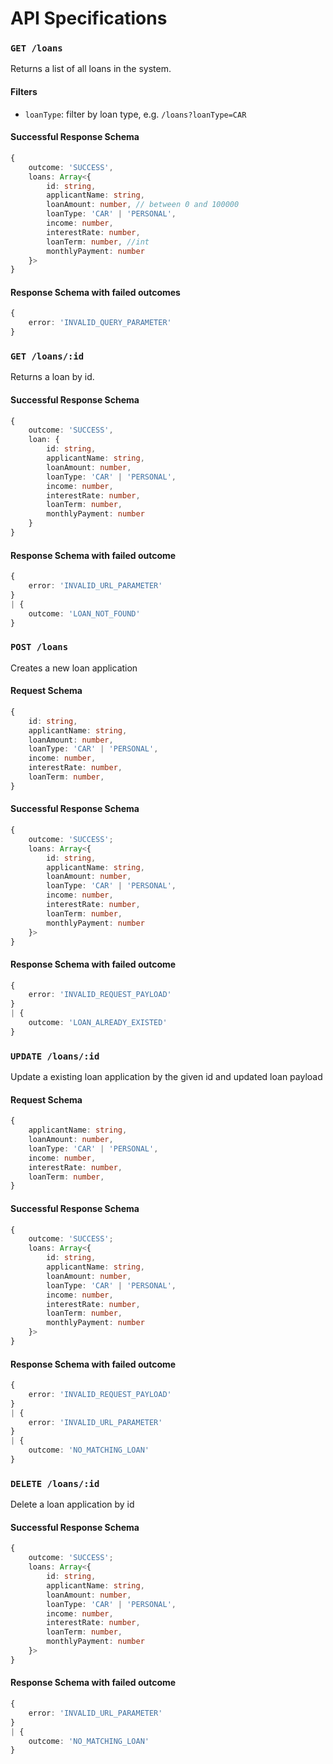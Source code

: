 # API Specifications

### `GET /loans`

Returns a list of all loans in the system.

#### Filters

* `loanType`: filter by loan type, e.g. `/loans?loanType=CAR`

#### Successful Response Schema

```ts
{
    outcome: 'SUCCESS',
    loans: Array<{
        id: string,
        applicantName: string,
        loanAmount: number, // between 0 and 100000
        loanType: 'CAR' | 'PERSONAL',
        income: number,
        interestRate: number,
        loanTerm: number, //int
        monthlyPayment: number
    }>
}
```

#### Response Schema with failed outcomes

```ts
{
    error: 'INVALID_QUERY_PARAMETER'
}
```

### `GET /loans/:id`

Returns a loan by id.

#### Successful Response Schema

```ts
{
    outcome: 'SUCCESS',
    loan: {
        id: string,
        applicantName: string,
        loanAmount: number,
        loanType: 'CAR' | 'PERSONAL',
        income: number,
        interestRate: number,
        loanTerm: number,
        monthlyPayment: number
    }
}
```

#### Response Schema with failed outcome

```ts
{
    error: 'INVALID_URL_PARAMETER'
}
| {
    outcome: 'LOAN_NOT_FOUND'
}
```

### `POST /loans`

Creates a new loan application

#### Request Schema

```ts
{
    id: string,
    applicantName: string,
    loanAmount: number, 
    loanType: 'CAR' | 'PERSONAL',
    income: number,
    interestRate: number,
    loanTerm: number,
}
```

#### Successful Response Schema

```ts
{
    outcome: 'SUCCESS';
    loans: Array<{
        id: string,
        applicantName: string,
        loanAmount: number, 
        loanType: 'CAR' | 'PERSONAL',
        income: number,
        interestRate: number,
        loanTerm: number,
        monthlyPayment: number
    }>
}
```

#### Response Schema with failed outcome

```ts
{
    error: 'INVALID_REQUEST_PAYLOAD'
}
| {
    outcome: 'LOAN_ALREADY_EXISTED'
}
```

### `UPDATE /loans/:id`

Update a existing loan application by the given id and updated loan payload

#### Request Schema

```ts
{
    applicantName: string,
    loanAmount: number, 
    loanType: 'CAR' | 'PERSONAL',
    income: number,
    interestRate: number,
    loanTerm: number,
}
```

#### Successful Response Schema

```ts
{
    outcome: 'SUCCESS';
    loans: Array<{
        id: string,
        applicantName: string,
        loanAmount: number, 
        loanType: 'CAR' | 'PERSONAL',
        income: number,
        interestRate: number,
        loanTerm: number,
        monthlyPayment: number
    }>
}
```

#### Response Schema with failed outcome

```ts
{
    error: 'INVALID_REQUEST_PAYLOAD'
}
| {
    error: 'INVALID_URL_PARAMETER'
}
| {
    outcome: 'NO_MATCHING_LOAN'
}
```

### `DELETE /loans/:id`

Delete a loan application by id

#### Successful Response Schema

```ts
{
    outcome: 'SUCCESS';
    loans: Array<{
        id: string,
        applicantName: string,
        loanAmount: number, 
        loanType: 'CAR' | 'PERSONAL',
        income: number,
        interestRate: number,
        loanTerm: number,
        monthlyPayment: number
    }>
}
```

#### Response Schema with failed outcome

```ts
{
    error: 'INVALID_URL_PARAMETER'
}
| {
    outcome: 'NO_MATCHING_LOAN'
}
```